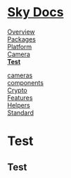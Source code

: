 <!--- This Test was auto-generated using "npx sky readme" --> 

# [Sky Docs](../../../../README.md)

[Overview](..%2F..%2F..%2F..%2Fdocs%2FOverview.md)   
[Packages](..%2F..%2F..%2F..%2F%40pkgs%2FPackages.md)   
[Platform](..%2F..%2F..%2F..%2F%40platform%2FPlatform.md)   
[Camera](..%2F..%2F..%2F..%2F%5Fexamples%2Fcameras%2FSkyPerspectiveCamera%2Fdocs%2FCamera.md)   
**[Test](..%2F..%2F..%2F..%2F%5Fexamples%2Fcameras%2FSkyPerspectiveCamera%2Ftest%2FTest.md)**   
  
[cameras](..%2F..%2F..%2F..%2Fcameras%2Fcameras.md)   
[components](..%2F..%2F..%2F..%2Fcomponents%2Fcomponents.md)   
[Crypto](..%2F..%2F..%2F..%2Fcrypto%2FCrypto.md)   
[Features](..%2F..%2F..%2F..%2Ffeatures%2FFeatures.md)   
[Helpers](..%2F..%2F..%2F..%2Fhelpers%2FHelpers.md)   
[Standard](..%2F..%2F..%2F..%2Fstandard%2FStandard.md)   

# Test

## Test